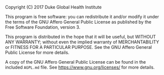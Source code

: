 Copyright (C) 2017 Duke Global Health Institute

This program is free software: you can redistribute it and/or modify
it under the terms of the GNU Affero General Public License as
published by the Free Software Foundation, version 3.

This program is distributed in the hope that it will be useful,
but WITHOUT ANY WARRANTY; without even the implied warranty of
MERCHANTABILITY or FITNESS FOR A PARTICULAR PURPOSE. See the
GNU Affero General Public License for more details.

A copy of the GNU Affero General Public License can be found in
the included `AGPL.md` file. See https://www.gnu.org/licenses/
for more details.